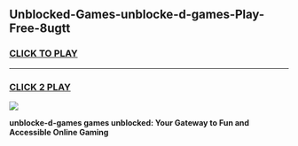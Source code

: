
## Unblocked-Games-unblocke-d-games-Play-Free-8ugtt
<h3>
<a href="https://premium76.site?title=unblocke-d-games&ref=19M">CLICK TO PLAY</a></h3>
<hr>

<h3>
<a href="https://premium76.site?title=unblocke-d-games&ref=19M">CLICK 2 PLAY</a>
  
</h3>

<a href="https://premium76.site?title=unblocke-d-games&ref=19M"><img src="https://clearcache.store/games.png"></a>


**unblocke-d-games games unblocked: Your Gateway to Fun and Accessible Online Gaming**
